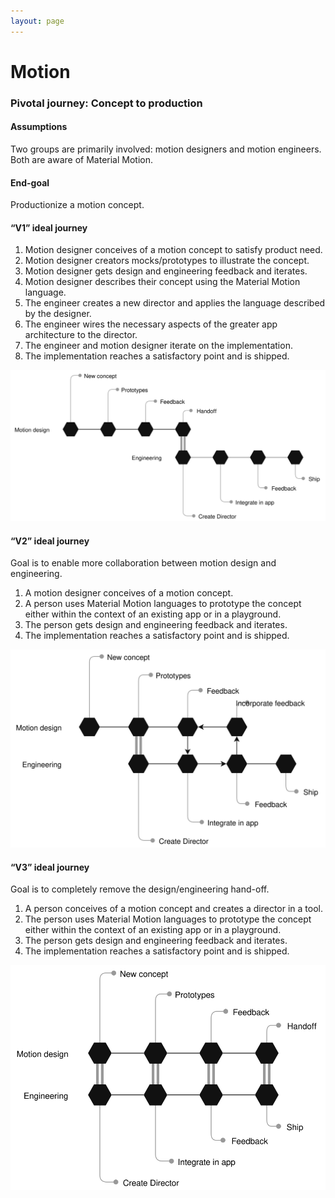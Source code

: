 ```yaml
---
layout: page
---
```


# Motion

### Pivotal journey: Concept to production

#### Assumptions

Two groups are primarily involved: motion designers and motion engineers. Both are aware of Material Motion.

#### End-goal

Productionize a motion concept.

#### “V1” ideal journey

1. Motion designer conceives of a motion concept to satisfy product need. 
2. Motion designer creators mocks/prototypes to illustrate the concept. 
3. Motion designer gets design and engineering feedback and iterates. 
4. Motion designer describes their concept using the Material Motion language. 
5. The engineer creates a new director and applies the language described by the designer. 
6. The engineer wires the necessary aspects of the greater app architecture to the director. 
7. The engineer and motion designer iterate on the implementation. 
8. The implementation reaches a satisfactory point and is shipped. 

![](/assets/Handoff-v1.svg)

#### “V2” ideal journey

Goal is to enable more collaboration between motion design and engineering.

1. A motion designer conceives of a motion concept.
2. A person uses Material Motion languages to prototype the concept either within the context of an existing app or in a playground.
3. The person gets design and engineering feedback and iterates. 
4. The implementation reaches a satisfactory point and is shipped.

![](/assets/Handoff-v2.svg)

#### “V3” ideal journey

Goal is to completely remove the design/engineering hand-off.

1. A person conceives of a motion concept and creates a director in a tool. 
2. The person uses Material Motion languages to prototype the concept either within the context of an existing app or in a playground. 
3. The person gets design and engineering feedback and iterates. 
4. The implementation reaches a satisfactory point and is shipped.

![](/assets/Handoff-v3.svg)
